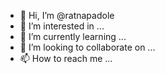 - 👋 Hi, I’m @ratnapadole
- 👀 I’m interested in ...
- 🌱 I’m currently learning ...
- 💞️ I’m looking to collaborate on ...
- 📫 How to reach me ...

<!---
ratnapadole/ratnapadole is a ✨ special ✨ repository because its `README.md` (this file) appears on your GitHub profile.
You can click the Preview link to take a look at your changes.
--->
